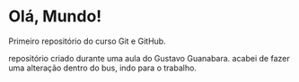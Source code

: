 # Olá, Mundo!
 Primeiro repositório do curso Git e GitHub.
 
 repositório criado durante uma aula do Gustavo Guanabara.
 acabei de fazer uma alteração dentro do bus, indo para o trabalho.

